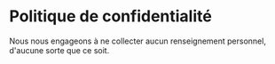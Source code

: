 # Politique de confidentialité

Nous nous engageons à ne collecter aucun renseignement personnel, d'aucune sorte que ce soit. 